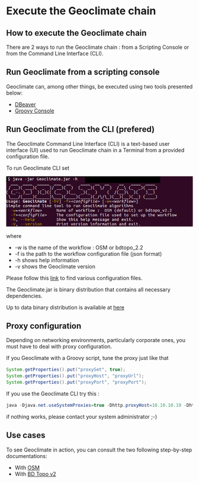 # Execute the Geoclimate chain


## How to execute the Geoclimate chain

There are 2 ways to run the Geoclimate chain : from a Scripting Console or from the Command Line
Interface (CLI).


## Run Geoclimate from a scripting console

Geoclimate can, among other things, be executed using two tools presented below:

- [DBeaver](./execution_tools.md)
- [Groovy Console](./execution_tools.md)


## Run Geoclimate from the CLI (prefered)

The Geoclimate Command Line Interface (CLI) is a text-based user interface (UI) used to run
 Geoclimate chain in a Terminal from a provided configuration file.
 
 To run Geoclimate CLI set 
 
![](../resources/images/for_users/geoclimate_cli.png)

where

- -w  is the name of the workflow  : OSM or bdtopo_2.2
- -f  is the path to the workflow configuration file (json format)
- -h  shows help information
- -v  shows the Geoclimate version

Please follow this [link](https://github.com/orbisgis/geoclimate/tree/v1.0.0-RC1/processingchain/src/test/resources/org/orbisgis/orbisprocess/geoclimate/processingchain/config)
to find various configuration files.

The Geoclimate.jar is binary distribution that contains all necessary dependencies.

Up to data binary distribution is available at [here](https://jenkins.orbisgis.org/job/geoclimate-with-dependencies/lastSuccessfulBuild/artifact/geoclimate/target/Geoclimate.jar)

## Proxy configuration

Depending on networking environments, particularly corporate ones, you must have to deal with proxy configuration.

If you Geoclimate with a Groovy script, tune the proxy just like that

```java
System.getProperties().put("proxySet", true);
System.getProperties().put("proxyHost", "proxyUrl");
System.getProperties().put("proxyPort", "proxyPort");
```
If you use the Geoclimate CLI try this :

```java
java -Djava.net.useSystemProxies=true -Dhttp.proxyHost=10.10.10.10 -Dhttp.proxyPort=8080  -jar  Geoclimate.jar -f osm_geoclimate.json
```
if nothing works, please contact your system administrator ;-)



## Use cases

To see Geoclimate in action, you can consult the two following step-by-step documentations:

- With [OSM](./execution_examples/run_osm.md)
- With [BD Topo v2](./execution_examples/run_bd_topo_v2.md)

